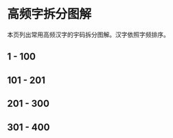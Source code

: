 <script setup>
import Chaifen from '@/chaifen/Chaifen.vue'
</script>

# 高频字拆分图解

本页列出常用高频汉字的宇码拆分图解。汉字依照字频排序。

## 1 - 100

<div class="flex justify-left flex-wrap my-8">
<Chaifen char='的' :parts='[5,2,1]' :colors />
<Chaifen char='一' :parts='[1]' :colors />
<Chaifen char='是' :parts='[4,1,4]' :colors />
<Chaifen char='了' :parts='[2]' :colors />
<Chaifen char='不' :parts='[4]' :colors />
<Chaifen char='在' :parts='[2,1,3]' :colors />
<Chaifen char='有' :parts='[2,4]' :colors />
<Chaifen char='个' :parts='[2,1]' :colors />
<Chaifen char='人' :parts='[2]' :colors />
<Chaifen char='这' :parts='[4,3]' :colors />
<Chaifen char='上' :parts='[3]' :colors />
<Chaifen char='中' :parts='[3,1]' :colors />
<Chaifen char='大' :parts='[3]' :colors />
<Chaifen char='为' :parts='[1,2,1]' :colors />
<Chaifen char='来' :parts='[1,6]' :colors />
<Chaifen char='我' :parts='[1,1,2,3]' :colors='[1,0,2,3,5,1]' />
<Chaifen char='到' :parts='[6,2]' :colors />
<Chaifen char='出' :parts='[3,2]' :colors />
<Chaifen char='要' :parts='[6,3]' :colors />
<Chaifen char='以' :parts='[1,1,2]' :colors />
<Chaifen char='时' :parts='[4,3]' :colors />
<Chaifen char='和' :parts='[5,3]' :colors />
<Chaifen char='地' :parts='[3,3]' :colors />
<Chaifen char='们' :parts='[2,3]' :colors />
<Chaifen char='得' :parts='[3,4,1,3]' :colors />
<Chaifen char='可' :parts='[1,3,1]' :colors='[1,2,1]' />
<Chaifen char='下' :parts='[3]' :colors />
<Chaifen char='对' :parts='[2,3]' :colors />
<Chaifen char='生' :parts='[5]' :colors />
<Chaifen char='也' :parts='[3]' :colors />
<Chaifen char='子' :parts='[2]' :colors />
<Chaifen char='就' :parts='[5,3,4]' :colors />
<Chaifen char='过' :parts='[3,3]' :colors />
<Chaifen char='能' :parts='[2,4,2,2]' :colors />
<Chaifen char='他' :parts='[2,3]' :colors />
<Chaifen char='会' :parts='[2,2,2]' :colors />
<Chaifen char='多' :parts='[3,3,]' :colors />
<Chaifen char='发' :parts='[2,2,1]' :colors />
<Chaifen char='说' :parts='[2,2,3,2]' :colors />
<Chaifen char='而' :parts='[6]' :colors />
<Chaifen char='于' :parts='[1,2]' :colors />
<Chaifen char='自' :parts='[6]' :colors />
<Chaifen char='之' :parts='[3]' :colors />
<Chaifen char='用' :parts='[5]' :colors />
<Chaifen char='年' :parts='[2,4]' :colors />
<Chaifen char='行' :parts='[3,3]' :colors />
<Chaifen char='家' :parts='[3,7]' :colors />
<Chaifen char='方' :parts='[4]' :colors />
<Chaifen char='后' :parts='[2,1,3]' :colors />
<Chaifen char='作' :parts='[2,2,3]' :colors />
<Chaifen char='成' :parts='[2,1,3]' :colors='[1,2,1]' />
<Chaifen char='开' :parts='[1,3]' :colors />
<Chaifen char='面' :parts='[9]' :colors />
<Chaifen char='事' :parts='[1,3,3,1]' :colors='[1,2,3,1]' />
<Chaifen char='好' :parts='[3,3]' :colors />
<Chaifen char='小' :parts='[3]' :colors />
<Chaifen char='心' :parts='[4]' :colors />
<Chaifen char='前' :parts='[3,4,2]' :colors />
<Chaifen char='所' :parts='[4,4]' :colors />
<Chaifen char='道' :parts='[3,6,3]' :colors />
<Chaifen char='法' :parts='[3,3,2]' :colors />
<Chaifen char='如' :parts='[3,3,]' :colors />
<Chaifen char='进' :parts='[2,2,3]' :colors />
<Chaifen char='着' :parts='[6,5]' :colors />
<Chaifen char='同' :parts='[2,1,3]' :colors />
<Chaifen char='经' :parts='[3,2,3]' :colors />
<Chaifen char='分' :parts='[2,2,]' :colors />
<Chaifen char='定' :parts='[3,1,4]' :colors />
<Chaifen char='都' :parts='[4,4,2]' :colors />
<Chaifen char='然' :parts='[4,4,4]' :colors />
<Chaifen char='与' :parts='[2,1]' :colors />
<Chaifen char='本' :parts='[4,1]' :colors />
<Chaifen char='还' :parts='[4,3]' :colors />
<Chaifen char='其' :parts='[8]' :colors />
<Chaifen char='当' :parts='[3,3]' :colors />
<Chaifen char='起' :parts='[7,3]' :colors />
<Chaifen char='动' :parts='[2,2,2]' :colors />
<Chaifen char='已' :parts='[3]' :colors />
<Chaifen char='两' :parts='[1,2,2,2]' :colors />
<Chaifen char='点' :parts='[2,3,4]' :colors />
<Chaifen char='从' :parts='[2,2]' :colors />
<Chaifen char='问' :parts='[3,3]' :colors />
<Chaifen char='里' :parts='[7]' :colors />
<Chaifen char='主' :parts='[1,4]' :colors />
<Chaifen char='实' :parts='[3,2,3]' :colors />
<Chaifen char='天' :parts='[1,3]' :colors />
<Chaifen char='高' :parts='[10]' :colors />
<Chaifen char='去' :parts='[3,2]' :colors />
<Chaifen char='现' :parts='[4,4]' :colors />
<Chaifen char='长' :parts='[4]' :colors />
<Chaifen char='此' :parts='[4,2]' :colors />
<Chaifen char='三' :parts='[3]' :colors />
<Chaifen char='将' :parts='[3,3,3]' :colors />
<Chaifen char='无' :parts='[1,3]' :colors />
<Chaifen char='国' :parts='[2,4,1,1]' :colors='[1,2,3,1]' />
<Chaifen char='全' :parts='[2,4]' :colors />
<Chaifen char='文' :parts='[4]' :colors />
<Chaifen char='理' :parts='[4,7]' :colors />
<Chaifen char='明' :parts='[4,4]' :colors />
<Chaifen char='日' :parts='[4]' :colors />
</div>

## 101 - 201
<div class="flex justify-left flex-wrap my-8">
<Chaifen char='些' :parts='[4,2,2]' :colors />
<Chaifen char='看' :parts='[4,5]' :colors />
<Chaifen char='只' :parts='[3,2]' :colors />
<Chaifen char='公' :parts='[2,2]' :colors />
<Chaifen char='等' :parts='[6,3,3]' :colors />
<Chaifen char='十' :parts='[2]' :colors />
<Chaifen char='意' :parts='[5,4,4]' :colors />
<Chaifen char='正' :parts='[1,4]' :colors />
<Chaifen char='外' :parts='[3,2]' :colors />
<Chaifen char='想' :parts='[4,5,4]' :colors />
<Chaifen char='间' :parts='[3,5]' :colors />
<Chaifen char='把' :parts='[3,4]' :colors />
<Chaifen char='情' :parts='[3,4,4]' :colors />
<Chaifen char='者' :parts='[4,4]' :colors />
<Chaifen char='没' :parts='[3,2,2]' :colors />
<Chaifen char='重' :parts='[2,4,1,2]' :colors='[1,2,0,2]' />
<Chaifen char='相' :parts='[4,5]' :colors />
<Chaifen char='那' :parts='[1,3,2]' :colors />
<Chaifen char='向' :parts='[3,3]' :colors />
<Chaifen char='知' :parts='[5,3]' :colors />
<Chaifen char='因' :parts='[2,3,1]' :colors='[1,2,1]' />
<Chaifen char='样' :parts='[4,6]' :colors />
<Chaifen char='学' :parts='[3,2,3]' :colors />
<Chaifen char='应' :parts='[3,4]' :colors />
<Chaifen char='又' :parts='[2]' :colors />
<Chaifen char='手' :parts='[4]' :colors />
<Chaifen char='但' :parts='[2,4,1]' :colors />
<Chaifen char='信' :parts='[1,8]' :colors />
<Chaifen char='关' :parts='[3,3]' :colors />
<Chaifen char='使' :parts='[2,1,3,2]' :colors />
<Chaifen char='种' :parts='[5,4]' :colors />
<Chaifen char='见' :parts='[2,2]' :colors />
<Chaifen char='力' :parts='[2]' :colors />
<Chaifen char='名' :parts='[3,3]' :colors />
<Chaifen char='二' :parts='[2]' :colors />
<Chaifen char='处' :parts='[3,2]' :colors />
<Chaifen char='门' :parts='[3]' :colors />
<Chaifen char='并' :parts='[3,3]' :colors />
<Chaifen char='口' :parts='[3]' :colors />
<Chaifen char='么' :parts='[1,2]' :colors />
<Chaifen char='先' :parts='[4,2]' :colors />
<Chaifen char='位' :parts='[2,5]' :colors />
<Chaifen char='头' :parts='[2,3]' :colors />
<Chaifen char='回' :parts='[2,3,1]' :colors='[1,2,1]' />
<Chaifen char='话' :parts='[2,6]' :colors />
<Chaifen char='很' :parts='[3,6]' :colors />
<Chaifen char='再' :parts='[1,2,3]' :colors />
<Chaifen char='由' :parts='[5]' :colors />
<Chaifen char='身' :parts='[7]' :colors />
<Chaifen char='入' :parts='[2]' :colors />
<Chaifen char='内' :parts='[2,2]' :colors />
<Chaifen char='第' :parts='[6,3,1,1]' :colors />
<Chaifen char='平' :parts='[1,2,2]' :colors='[1,2,1]' />
<Chaifen char='被' :parts='[5,5]' :colors />
<Chaifen char='给' :parts='[3,6]' :colors />
<Chaifen char='次' :parts='[2,4]' :colors />
<Chaifen char='别' :parts='[3,2,2]' :colors />
<Chaifen char='几' :parts='[2]' :colors />
<Chaifen char='月' :parts='[4]' :colors />
<Chaifen char='真' :parts='[2,6,2]' :colors />
<Chaifen char='立' :parts='[5]' :colors />
<Chaifen char='新' :parts='[5,4,4]' :colors />
<Chaifen char='通' :parts='[2,5,3]' :colors />
<Chaifen char='少' :parts='[3,1]' :colors />
<Chaifen char='机' :parts='[4,2]' :colors />
<Chaifen char='打' :parts='[3,2]' :colors />
<Chaifen char='水' :parts='[4]' :colors />
<Chaifen char='果' :parts='[4,4]' :colors />
<Chaifen char='最' :parts='[4,6,2]' :colors />
<Chaifen char='部' :parts='[5,3,2]' :colors />
<Chaifen char='何' :parts='[2,1,3,1]' :colors='[1,2,3,2]' />
<Chaifen char='安' :parts='[3,3]' :colors />
<Chaifen char='接' :parts='[3,5,3]' :colors />
<Chaifen char='报' :parts='[3,2,2]' :colors />
<Chaifen char='声' :parts='[3,4]' :colors />
<Chaifen char='才' :parts='[2,1]' :colors />
<Chaifen char='体' :parts='[2,4,1]' :colors />
<Chaifen char='今' :parts='[2,1,1]' :colors />
<Chaifen char='合' :parts='[6]' :colors />
<Chaifen char='性' :parts='[3,5]' :colors />
<Chaifen char='西' :parts='[6]' :colors />
<Chaifen char='你' :parts='[2,2,3]' :colors />
<Chaifen char='放' :parts='[4,4]' :colors />
<Chaifen char='表' :parts='[4,4]' :colors />
<Chaifen char='目' :parts='[5]' :colors />
<Chaifen char='加' :parts='[2,3]' :colors />
<Chaifen char='常' :parts='[8,3]' :colors />
<Chaifen char='做' :parts='[2,5,4]' :colors />
<Chaifen char='己' :parts='[3]' :colors />
<Chaifen char='老' :parts='[4,2]' :colors />
<Chaifen char='四' :parts='[2,2,1]' :colors='[1,2,1]' />
<Chaifen char='件' :parts='[2,4]' :colors />
<Chaifen char='解' :parts='[2,5,2,4]' :colors />
<Chaifen char='路' :parts='[7,3,3]' :colors />
<Chaifen char='更' :parts='[1,4,2]' :colors />
<Chaifen char='走' :parts='[7]' :colors />
<Chaifen char='比' :parts='[2,2]' :colors />
<Chaifen char='总' :parts='[2,3,4]' :colors />
<Chaifen char='金' :parts='[8]' :colors />
<Chaifen char='管' :parts='[6,3,3,2]' :colors />
</div>

## 201 - 300

<div class="flex justify-left flex-wrap my-8">
<Chaifen char='光' :parts='[3,3]' :colors />
<Chaifen char='工' :parts='[3]' :colors />
<Chaifen char='结' :parts='[3,3,3]' :colors />
<Chaifen char='提' :parts='[3,4,1,4]' :colors />
<Chaifen char='任' :parts='[2,4]' :colors />
<Chaifen char='东' :parts='[2,3]' :colors />
<Chaifen char='原' :parts='[2,5,3]' :colors />
<Chaifen char='便' :parts='[2,1,4,2]' :colors />
<Chaifen char='美' :parts='[6,3]' :colors />
<Chaifen char='及' :parts='[2,1]' :colors />
<Chaifen char='教' :parts='[4,3,4]' :colors />
<Chaifen char='难' :parts='[2,8]' :colors />
<Chaifen char='世' :parts='[5]' :colors />
<Chaifen char='至' :parts='[6]' :colors />
<Chaifen char='气' :parts='[4]' :colors />
<Chaifen char='神' :parts='[4,5]' :colors />
<Chaifen char='山' :parts='[3]' :colors />
<Chaifen char='数' :parts='[6,3,4]' :colors />
<Chaifen char='利' :parts='[5,2]' :colors />
<Chaifen char='书' :parts='[1,1,1,1]' :colors />
<Chaifen char='代' :parts='[2,3]' :colors />
<Chaifen char='直' :parts='[2,6]' :colors />
<Chaifen char='色' :parts='[2,4]' :colors />
<Chaifen char='场' :parts='[3,1,2]' :colors />
<Chaifen char='变' :parts='[6,2]' :colors />
<Chaifen char='记' :parts='[2,3]' :colors />
<Chaifen char='张' :parts='[3,4]' :colors />
<Chaifen char='必' :parts='[3,1,1]' :colors='[1,2,1]' />
<Chaifen char='受' :parts='[4,2,2]' :colors />
<Chaifen char='交' :parts='[2,2,2]' :colors />
<Chaifen char='非' :parts='[8]' :colors />
<Chaifen char='服' :parts='[4,2,2]' :colors />
<Chaifen char='化' :parts='[2,2]' :colors />
<Chaifen char='求' :parts='[1,5,1]' :colors />
<Chaifen char='风' :parts='[2,2]' :colors />
<Chaifen char='度' :parts='[3,4,2]' :colors />
<Chaifen char='太' :parts='[3,1]' :colors />
<Chaifen char='万' :parts='[1,2]' :colors />
<Chaifen char='各' :parts='[3,3]' :colors />
<Chaifen char='算' :parts='[6,5,3]' :colors />
<Chaifen char='边' :parts='[2,3]' :colors />
<Chaifen char='王' :parts='[4]' :colors />
<Chaifen char='什' :parts='[2,2]' :colors />
<Chaifen char='快' :parts='[3,2,2]' :colors />
<Chaifen char='许' :parts='[2,2,2]' :colors />
<Chaifen char='连' :parts='[4,3]' :colors />
<Chaifen char='五' :parts='[1,3]' :colors />
<Chaifen char='活' :parts='[3,6]' :colors />
<Chaifen char='思' :parts='[5,4]' :colors />
<Chaifen char='该' :parts='[2,6]' :colors />
<Chaifen char='步' :parts='[4,3]' :colors />
<Chaifen char='海' :parts='[3,2,5]' :colors />
<Chaifen char='指' :parts='[3,2,4]' :colors />
<Chaifen char='物' :parts='[4,2,2]' :colors />
<Chaifen char='则' :parts='[2,2,2]' :colors />
<Chaifen char='女' :parts='[3]' :colors />
<Chaifen char='或' :parts='[1,3,1,3]' :colors='[1,2,3,1]' />
<Chaifen char='完' :parts='[3,1,3]' :colors />
<Chaifen char='马' :parts='[3]' :colors />
<Chaifen char='强' :parts='[3,3,6]' :colors />
<Chaifen char='言' :parts='[7]' :colors />
<Chaifen char='条' :parts='[3,4]' :colors />
<Chaifen char='特' :parts='[4,3,3]' :colors />
<Chaifen char='命' :parts='[6,2]' :colors />
<Chaifen char='感' :parts='[2,1,3,3,4]' :colors='[1,2,3,1,4]' />
<Chaifen char='清' :parts='[3,4,4]' :colors />
<Chaifen char='带' :parts='[4,2,3]' :colors />
<Chaifen char='认' :parts='[2,2]' :colors />
<Chaifen char='保' :parts='[2,3,4]' :colors />
<Chaifen char='望' :parts='[3,4,4]' :colors />
<Chaifen char='转' :parts='[4,2,1,1]' :colors />
<Chaifen char='传' :parts='[2,2,1,1]' :colors />
<Chaifen char='儿' :parts='[2]' :colors />
<Chaifen char='制' :parts='[3,2,1,2]' :colors='[1,2,1,3]' />
<Chaifen char='干' :parts='[3]' :colors />
<Chaifen char='计' :parts='[2,2]' :colors />
<Chaifen char='民' :parts='[3,2]' :colors />
<Chaifen char='白' :parts='[5]' :colors />
<Chaifen char='住' :parts='[2,1,4]' :colors />
<Chaifen char='字' :parts='[3,3]' :colors />
<Chaifen char='它' :parts='[3,2]' :colors />
<Chaifen char='义' :parts='[1,2]' :colors />
<Chaifen char='车' :parts='[4]' :colors />
<Chaifen char='像' :parts='[2,2,3,6]' :colors />
<Chaifen char='反' :parts='[2,2]' :colors />
<Chaifen char='象' :parts='[2,3,6]' :colors />
<Chaifen char='题' :parts='[4,1,4,2,4]' :colors />
<Chaifen char='却' :parts='[3,2,2]' :colors />
<Chaifen char='流' :parts='[3,4,3]' :colors />
<Chaifen char='且' :parts='[5]' :colors />
<Chaifen char='即' :parts='[3,2,2]' :colors />
<Chaifen char='深' :parts='[3,2,2,4]' :colors />
<Chaifen char='近' :parts='[4,3]' :colors />
<Chaifen char='形' :parts='[1,3,3]' :colors />
<Chaifen char='取' :parts='[6,2]' :colors />
<Chaifen char='往' :parts='[3,1,4]' :colors />
<Chaifen char='系' :parts='[1,6]' :colors />
<Chaifen char='量' :parts='[4,1,7]' :colors />
<Chaifen char='论' :parts='[2,2,2]' :colors />
<Chaifen char='告' :parts='[4,3]' :colors />
</div>

## 301 - 400

<div class="flex justify-left flex-wrap my-8">

<Chaifen char='息' :parts='[6,4]' :colors />
<Chaifen char='让' :parts='[2,3]' :colors />
<Chaifen char='决' :parts='[2,2,2]' :colors />
<Chaifen char='未' :parts='[5]' :colors />
<Chaifen char='花' :parts='[3,2,2]' :colors />
<Chaifen char='收' :parts='[2,4]' :colors />
<Chaifen char='满' :parts='[3,3,1,2,2,2]' :colors />
<Chaifen char='每' :parts='[2,5]' :colors />
<Chaifen char='华' :parts='[2,2,2]' :colors />
<Chaifen char='业' :parts='[5]' :colors />
<Chaifen char='南' :parts='[2,2,3,2]' :colors />
<Chaifen char='觉' :parts='[3,2,4]' :colors />
<Chaifen char='电' :parts='[5]' :colors />
<Chaifen char='空' :parts='[5,3]' :colors />
<Chaifen char='眼' :parts='[5,6]' :colors />
<Chaifen char='听' :parts='[3,4]' :colors />
<Chaifen char='远' :parts='[1,3,3]' :colors />
<Chaifen char='师' :parts='[2,1,3]' :colors />
<Chaifen char='元' :parts='[1,3]' :colors />
<Chaifen char='请' :parts='[2,4,4]' :colors />
<Chaifen char='容' :parts='[5,2,3]' :colors />
<Chaifen char='她' :parts='[3,3]' :colors />
<Chaifen char='军' :parts='[2,4]' :colors />
<Chaifen char='士' :parts='[3]' :colors />
<Chaifen char='百' :parts='[2,4]' :colors />
<Chaifen char='办' :parts='[2,2]' :colors />
<Chaifen char='语' :parts='[2,1,3,3]' :colors />
<Chaifen char='期' :parts='[8,4]' :colors />
<Chaifen char='北' :parts='[3,2]' :colors />
<Chaifen char='林' :parts='[4,4]' :colors />
<Chaifen char='识' :parts='[2,3,2]' :colors />
<Chaifen char='半' :parts='[2,3]' :colors />
<Chaifen char='夫' :parts='[4]' :colors />
<Chaifen char='客' :parts='[3,3,3]' :colors />
<Chaifen char='战' :parts='[2,3,4]' :colors />
<Chaifen char='院' :parts='[2,3,1,3]' :colors />
<Chaifen char='城' :parts='[3,2,1,3]' :colors='[1,2,3,2,4]' />
<Chaifen char='候' :parts='[2,1,2,5]' :colors />
<Chaifen char='单' :parts='[2,4,2]' :colors />
<Chaifen char='音' :parts='[5,4]' :colors />
<Chaifen char='台' :parts='[2,3]' :colors />
<Chaifen char='死' :parts='[1,3,2]' :colors />
<Chaifen char='视' :parts='[4,4]' :colors />
<Chaifen char='领' :parts='[2,1,2,2,4]' :colors />
<Chaifen char='失' :parts='[1,4]' :colors />
<Chaifen char='司' :parts='[1,1,3]' :colors />
<Chaifen char='亲' :parts='[5,4]' :colors />
<Chaifen char='始' :parts='[3,2,3]' :colors />
<Chaifen char='极' :parts='[4,2,1]' :colors />
<Chaifen char='双' :parts='[2,2]' :colors />
<Chaifen char='令' :parts='[2,1,2]' :colors />
<Chaifen char='改' :parts='[3,4]' :colors />
<Chaifen char='功' :parts='[3,2]' :colors />
<Chaifen char='程' :parts='[5,3,4]' :colors />
<Chaifen char='爱' :parts='[4,2,2,2]' :colors />
<Chaifen char='德' :parts='[3,2,5,1,4]' :colors />
<Chaifen char='复' :parts='[2,4,3]' :colors />
<Chaifen char='切' :parts='[2,2,]' :colors />
<Chaifen char='随' :parts='[2,2,4,3]' :colors />
<Chaifen char='李' :parts='[4,3]' :colors />
<Chaifen char='员' :parts='[3,4]' :colors />
<Chaifen char='离' :parts='[4,2,2,2]' :colors />
<Chaifen char='轻' :parts='[4,2,3]' :colors />
<Chaifen char='观' :parts='[2,4]' :colors />
<Chaifen char='青' :parts='[4,4]' :colors />
<Chaifen char='足' :parts='[7]' :colors />
<Chaifen char='落' :parts='[3,3,3,3]' :colors />
<Chaifen char='叫' :parts='[3,2]' :colors />
<Chaifen char='根' :parts='[4,7]' :colors />
<Chaifen char='怎' :parts='[2,3,4]' :colors />
<Chaifen char='持' :parts='[3,3,3]' :colors />
<Chaifen char='精' :parts='[6,4,4]' :colors />
<Chaifen char='送' :parts='[3,3,3]' :colors />
<Chaifen char='众' :parts='[2,2,2]' :colors />
<Chaifen char='影' :parts='[4,5,3,3]' :colors />
<Chaifen char='八' :parts='[2]' :colors />
<Chaifen char='首' :parts='[3,6]' :colors />
<Chaifen char='包' :parts='[2,3]' :colors />
<Chaifen char='准' :parts='[2,8]' :colors />
<Chaifen char='兴' :parts='[4,2]' :colors />
<Chaifen char='红' :parts='[3,3]' :colors />
<Chaifen char='达' :parts='[3,3]' :colors />
<Chaifen char='早' :parts='[6]' :colors />
<Chaifen char='尽' :parts='[3,1,2]' :colors />
<Chaifen char='故' :parts='[5,4]' :colors />
<Chaifen char='房' :parts='[4,4]' :colors />
<Chaifen char='引' :parts='[3,1]' :colors />
<Chaifen char='火' :parts='[4]' :colors />
<Chaifen char='站' :parts='[5,2,3]' :colors />
<Chaifen char='似' :parts='[2,2,2]' :colors />
<Chaifen char='找' :parts='[3,4]' :colors />
<Chaifen char='备' :parts='[3,5]' :colors />
<Chaifen char='调' :parts='[2,2,3,3]' :colors />
<Chaifen char='断' :parts='[6,1,4]' :colors />
<Chaifen char='设' :parts='[2,4]' :colors />
<Chaifen char='格' :parts='[4,3,3]' :colors />
<Chaifen char='消' :parts='[3,3,4]' :colors />
<Chaifen char='拉' :parts='[3,5]' :colors />
<Chaifen char='照' :parts='[5,2,3,4]' :colors />
<Chaifen char='布' :parts='[2,3]' :colors />
</div>
<!-- 
## 401 - 500

<div class="flex justify-left flex-wrap my-8">

<Chaifen char='友' :parts='[]' :colors />
<Chaifen char='整' :parts='[]' :colors />
<Chaifen char='术' :parts='[]' :colors />
<Chaifen char='石' :parts='[]' :colors />
<Chaifen char='展' :parts='[]' :colors />
<Chaifen char='紧' :parts='[]' :colors />
<Chaifen char='据' :parts='[]' :colors />
<Chaifen char='终' :parts='[]' :colors />
<Chaifen char='周' :parts='[]' :colors />
<Chaifen char='式' :parts='[]' :colors />
<Chaifen char='举' :parts='[]' :colors />
<Chaifen char='飞' :parts='[]' :colors />
<Chaifen char='片' :parts='[]' :colors />
<Chaifen char='虽' :parts='[]' :colors />
<Chaifen char='易' :parts='[]' :colors />
<Chaifen char='运' :parts='[]' :colors />
<Chaifen char='笑' :parts='[]' :colors />
<Chaifen char='云' :parts='[]' :colors />
<Chaifen char='建' :parts='[]' :colors />
<Chaifen char='谈' :parts='[]' :colors />
<Chaifen char='界' :parts='[]' :colors />
<Chaifen char='务' :parts='[]' :colors />
<Chaifen char='写' :parts='[]' :colors />
<Chaifen char='钱' :parts='[]' :colors />
<Chaifen char='商' :parts='[]' :colors />
<Chaifen char='乐' :parts='[]' :colors />
<Chaifen char='推' :parts='[]' :colors />
<Chaifen char='注' :parts='[]' :colors />
<Chaifen char='越' :parts='[]' :colors />
<Chaifen char='千' :parts='[]' :colors />
<Chaifen char='微' :parts='[]' :colors />
<Chaifen char='若' :parts='[]' :colors />
<Chaifen char='约' :parts='[]' :colors />
<Chaifen char='英' :parts='[]' :colors />
<Chaifen char='集' :parts='[]' :colors />
<Chaifen char='示' :parts='[]' :colors />
<Chaifen char='呢' :parts='[]' :colors />
<Chaifen char='待' :parts='[]' :colors />
<Chaifen char='坐' :parts='[]' :colors />
<Chaifen char='议' :parts='[]' :colors />
<Chaifen char='乎' :parts='[]' :colors />
<Chaifen char='留' :parts='[]' :colors />
<Chaifen char='称' :parts='[]' :colors />
<Chaifen char='品' :parts='[]' :colors />
<Chaifen char='志' :parts='[]' :colors />
<Chaifen char='黑' :parts='[]' :colors />
<Chaifen char='存' :parts='[]' :colors />
<Chaifen char='六' :parts='[]' :colors />
<Chaifen char='造' :parts='[]' :colors />
<Chaifen char='低' :parts='[]' :colors />
<Chaifen char='江' :parts='[]' :colors />
<Chaifen char='念' :parts='[]' :colors />
<Chaifen char='产' :parts='[]' :colors />
<Chaifen char='刻' :parts='[]' :colors />
<Chaifen char='节' :parts='[]' :colors />
<Chaifen char='尔' :parts='[]' :colors />
<Chaifen char='吃' :parts='[]' :colors />
<Chaifen char='势' :parts='[]' :colors />
<Chaifen char='依' :parts='[]' :colors />
<Chaifen char='图' :parts='[]' :colors />
<Chaifen char='共' :parts='[]' :colors />
<Chaifen char='曾' :parts='[]' :colors />
<Chaifen char='响' :parts='[]' :colors />
<Chaifen char='底' :parts='[]' :colors />
<Chaifen char='装' :parts='[]' :colors />
<Chaifen char='具' :parts='[]' :colors />
<Chaifen char='喜' :parts='[]' :colors />
<Chaifen char='严' :parts='[]' :colors />
<Chaifen char='九' :parts='[]' :colors />
<Chaifen char='况' :parts='[]' :colors />
<Chaifen char='跟' :parts='[]' :colors />
<Chaifen char='罗' :parts='[]' :colors />
<Chaifen char='须' :parts='[]' :colors />
<Chaifen char='显' :parts='[]' :colors />
<Chaifen char='热' :parts='[]' :colors />
<Chaifen char='病' :parts='[]' :colors />
<Chaifen char='证' :parts='[]' :colors />
<Chaifen char='刚' :parts='[]' :colors />
<Chaifen char='治' :parts='[]' :colors />
<Chaifen char='绝' :parts='[]' :colors />
<Chaifen char='群' :parts='[]' :colors />
<Chaifen char='市' :parts='[]' :colors />
<Chaifen char='阳' :parts='[]' :colors />
<Chaifen char='确' :parts='[]' :colors />
<Chaifen char='究' :parts='[]' :colors />
<Chaifen char='久' :parts='[]' :colors />
<Chaifen char='除' :parts='[]' :colors />
<Chaifen char='闻' :parts='[]' :colors />
<Chaifen char='答' :parts='[]' :colors />
<Chaifen char='段' :parts='[]' :colors />
<Chaifen char='官' :parts='[]' :colors />
<Chaifen char='政' :parts='[]' :colors />
<Chaifen char='类' :parts='[]' :colors />
<Chaifen char='黄' :parts='[]' :colors />
<Chaifen char='武' :parts='[]' :colors />
<Chaifen char='七' :parts='[]' :colors />
<Chaifen char='支' :parts='[]' :colors />
<Chaifen char='费' :parts='[]' :colors />
<Chaifen char='父' :parts='[]' :colors />
<Chaifen char='统' :parts='[]' :colors />
</div> -->
